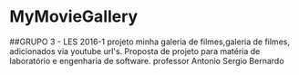 # MyMovieGallery
##GRUPO 3 - LES 2016-1
projeto minha galeria de filmes,galeria de filmes, adicionados via youtube url's.
Proposta de projeto para matéria de laboratório e engenharia de software.
professor Antonio Sergio Bernardo
